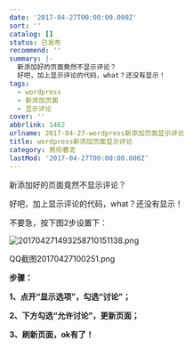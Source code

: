 ```yaml
---
date: '2017-04-27T00:00:00.000Z'
sort: ''
catalog: []
status: 已发布
recommend: ''
summary: |-
  新添加好的页面竟然不显示评论？
  好吧，加上显示评论的代码，what？还没有显示！
tags:
  - wordpress
  - 新添加页面
  - 显示评论
cover: ''
abbrlink: 1462
urlname: 2017-04-27-wordpress新添加页面显示评论
title: wordpress新添加页面显示评论
category: 燕衔春泥
lastMod: '2017-04-27T00:00:00.000Z'
---
```


新添加好的页面竟然不显示评论？


好吧，加上显示评论的代码，what？还没有显示！


不要急，按下图2步设置下：


![201704271493258710151138.png](http://image.bmqy.net/uploads/2017/04/201704271493258710151138.png)


QQ截图20170427100251.png


**步骤：**


**1、点开“显示选项”，勾选“讨论”；**


**2、下方勾选“允许讨论”，更新页面；**


**3、刷新页面，ok有了！**


